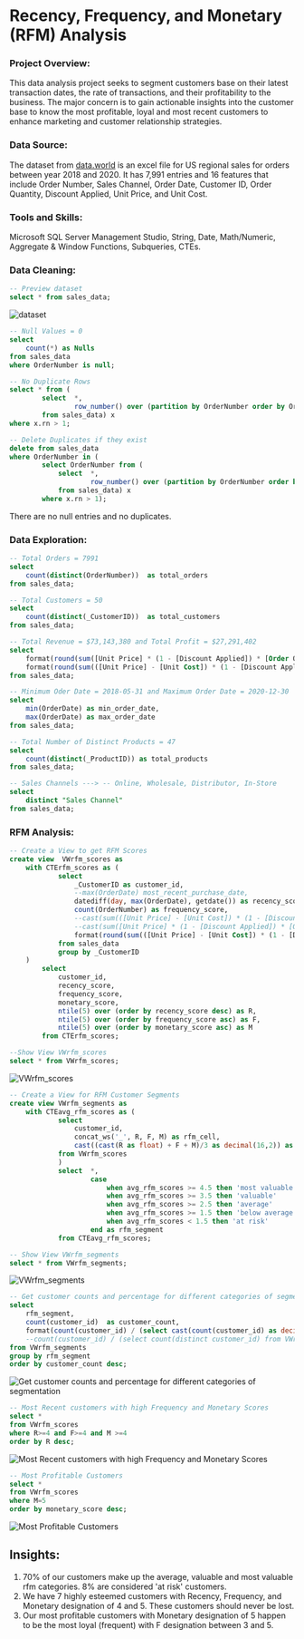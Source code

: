# Recency, Frequency, and Monetary (RFM) Analysis
### Project Overview:
This data analysis project seeks to segment customers base on their latest transaction dates, the rate of transactions, and their profitability to the business. The major concern is to gain actionable insights into the customer base to know the most profitable, loyal and most recent customers to enhance marketing and customer relationship strategies.
### Data Source:
The dataset from [data.world](https://data.world/dataman-udit/us-regional-sales-data) is an excel file for US regional sales for orders between year 2018 and 2020. It has 7,991 entries and 16 features that include Order Number, Sales Channel, Order Date, Customer ID, Order Quantity, Discount Applied, Unit Price, and Unit Cost.
### Tools and Skills:
Microsoft SQL Server Management Studio, String, Date, Math/Numeric, Aggregate & Window Functions, Subqueries, CTEs.
### Data Cleaning:
```sql
-- Preview dataset
select * from sales_data;
```
![dataset](https://github.com/jakejosh6751/Recency-Frequency-and-Monetary-Analysis/assets/148710647/da7e2ac4-a825-4aff-aa07-433427367193)
```sql
-- Null Values = 0
select
	count(*) as Nulls
from sales_data
where OrderNumber is null;

-- No Duplicate Rows
select * from (
		select	*,
				row_number() over (partition by OrderNumber order by OrderNumber) as rn
		from sales_data) x
where x.rn > 1;

-- Delete Duplicates if they exist
delete from sales_data
where OrderNumber in (
		select OrderNumber from (
			select	*,
					row_number() over (partition by OrderNumber order by OrderNumber) as rn
			from sales_data) x
		where x.rn > 1);
```
There are no null entries and no duplicates.
### Data Exploration:
```sql
-- Total Orders = 7991
select
	count(distinct(OrderNumber))  as total_orders
from sales_data;

-- Total Customers = 50
select
	count(distinct(_CustomerID))  as total_customers
from sales_data;

-- Total Revenue = $73,143,380 and Total Profit = $27,291,402
select
	format(round(sum([Unit Price] * (1 - [Discount Applied]) * [Order Quantity]), 0), 'C') as total_revenue,
	format(round(sum(([Unit Price] - [Unit Cost]) * (1 - [Discount Applied]) * [Order Quantity]), 0), 'C') as total_profit
from sales_data;

-- Minimum Oder Date = 2018-05-31 and Maximum Order Date = 2020-12-30
select  
	min(OrderDate) as min_order_date,
	max(OrderDate) as max_order_date
from sales_data;

-- Total Number of Distinct Products = 47
select
	count(distinct(_ProductID)) as total_products
from sales_data;

-- Sales Channels ---> -- Online, Wholesale, Distributor, In-Store
select
	distinct "Sales Channel"
from sales_data;
```
### RFM Analysis:
```sql
-- Create a View to get RFM Scores
create view  VWrfm_scores as 
	with CTErfm_scores as (
			select
				_CustomerID as customer_id,
				--max(OrderDate) most_recent_purchase_date,
				datediff(day, max(OrderDate), getdate()) as recency_score,
				count(OrderNumber) as frequency_score,
				--cast(sum(([Unit Price] - [Unit Cost]) * (1 - [Discount Applied]) * [Order Quantity]) as decimal(16, 0)) as monetary_score
				--cast(sum([Unit Price] * (1 - [Discount Applied]) * [Order Quantity]) as decimal(16, 1)) as monetary_score
				format(round(sum(([Unit Price] - [Unit Cost]) * (1 - [Discount Applied]) * [Order Quantity]),2), 'N') as monetary_score
			from sales_data
			group by _CustomerID
	)
		select
			customer_id,
			recency_score,
			frequency_score,
			monetary_score,
			ntile(5) over (order by recency_score desc) as R,
			ntile(5) over (order by frequency_score asc) as F,
			ntile(5) over (order by monetary_score asc) as M
		from CTErfm_scores;

--Show View VWrfm_scores
select * from VWrfm_scores;
```
![VWrfm_scores](https://github.com/jakejosh6751/Recency-Frequency-and-Monetary-Analysis/assets/148710647/61b64b67-8597-4251-b52b-dd0150d89e43)

```sql
-- Create a View for RFM Customer Segments
create view VWrfm_segments as
	with CTEavg_rfm_scores as (
			select
				customer_id,
				concat_ws('_', R, F, M) as rfm_cell,
				cast((cast(R as float) + F + M)/3 as decimal(16,2)) as avg_rfm_scores
			from VWrfm_scores
			)
			select	*,
					case
						when avg_rfm_scores >= 4.5 then 'most valuable'
						when avg_rfm_scores >= 3.5 then 'valuable'
						when avg_rfm_scores >= 2.5 then 'average'
						when avg_rfm_scores >= 1.5 then 'below average'
						when avg_rfm_scores < 1.5 then 'at risk'
					end as rfm_segment
			from CTEavg_rfm_scores;

-- Show View VWrfm_segments
select * from VWrfm_segments;
```
![VWrfm_segments](https://github.com/jakejosh6751/Recency-Frequency-and-Monetary-Analysis/assets/148710647/76b7cba6-a548-490b-99a8-9e4c757a23f5)

```sql
-- Get customer counts and percentage for different categories of segmentation
select 
	rfm_segment,
	count(customer_id)  as customer_count,
	format(count(customer_id) / (select cast(count(customer_id) as decimal) from VWrfm_segments), 'P') as customer_percent
	--count(customer_id) / (select count(distinct customer_id) from VWrfm_segments)
from VWrfm_segments
group by rfm_segment
order by customer_count desc;
```
![Get customer counts and percentage for different categories of segmentation](https://github.com/jakejosh6751/Recency-Frequency-and-Monetary-Analysis/assets/148710647/e3e5fb90-5053-44fd-b9dc-d9117a40a052)

```sql
-- Most Recent customers with high Frequency and Monetary Scores
select *
from VWrfm_scores
where R>=4 and F>=4 and M >=4
order by R desc;
```
![Most Recent customers with high Frequency and Monetary Scores](https://github.com/jakejosh6751/Recency-Frequency-and-Monetary-Analysis/assets/148710647/ce3dbbc3-bb7d-4477-9150-34593b676e68)

```sql
-- Most Profitable Customers
select *
from VWrfm_scores
where M=5
order by monetary_score desc;
```
![Most Profitable Customers](https://github.com/jakejosh6751/Recency-Frequency-and-Monetary-Analysis/assets/148710647/ad85bf46-c639-4ae4-91b6-66cb6ba2c396)

## Insights:
1. 70% of our customers make up the average, valuable and most valuable rfm categories. 8% are considered 'at risk' customers.
2. We have 7 highly esteemed customers with Recency, Frequency, and Monetary designation of 4 and 5. These customers should never be lost.
3. Our most profitable customers with Monetary designation of 5 happen to be the most loyal (frequent) with F designation between 3 and 5.
